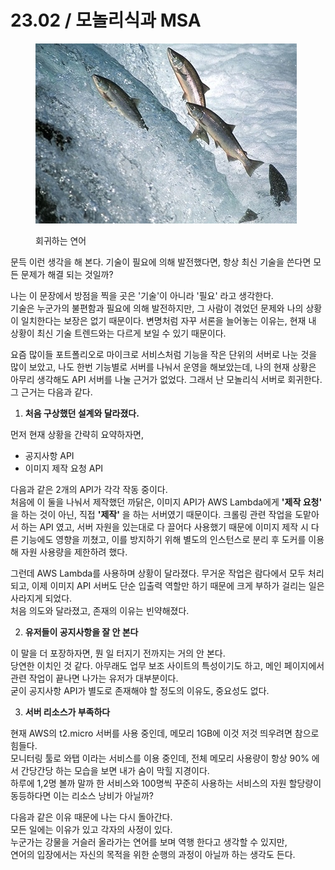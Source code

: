 # 23.02 / 모놀리식과 MSA

<figure><img src="../.gitbook/assets/image (1) (1) (2) (1) (1).png" alt=""><figcaption><p>회귀하는 연어</p></figcaption></figure>

&#x20;문득 이런 생각을 해 본다. 기술이 필요에 의해 발전했다면, 항상 최신 기술을 쓴다면 모든 문제가 해결 되는 것일까?

&#x20;나는 이 문장에서 방점을 찍을 곳은 '기술'이 아니라 '필요' 라고 생각한다.\
기술은 누군가의 불편함과 필요에 의해 발전하지만, 그 사람이 겪었던 문제와 나의 상황이 일치한다는 보장은 없기 때문이다. 변명처럼 자꾸 서론을 늘어놓는 이유는, 현재 내 상황이 최신 기술 트렌드와는 다르게 보일 수 있기 때문이다.&#x20;

&#x20;요즘 많이들 포트폴리오로 마이크로 서비스처럼 기능을 작은 단위의 서버로 나눈 것을 많이 보았고, 나도 한번 기능별로 서버를 나눠서 운영을 해보았는데, 나의 현재 상황은 아무리 생각해도 API 서버를 나눌 근거가 없었다. 그래서 난 모놀리식 서버로 회귀한다. 그 근거는 다음과 같다.

1. **처음 구상했던 설계와 달라졌다.**

먼저 현재 상황을 간략히 요약하자면,&#x20;

* 공지사항 API&#x20;
* 이미지 제작 요청 API

다음과 같은 2개의 API가 각각 작동 중이다.\
처음에 이 둘을 나눠서 제작했던 까닭은, 이미지 API가 AWS Lambda에게 **'제작 요청'** 을 하는 것이 아닌, 직접 **'제작'** 을 하는 서버였기 때문이다. 크롤링 관련 작업을 도맡아서 하는 API 였고, 서버 자원을 있는대로 다 끌어다 사용했기 때문에 이미지 제작 시 다른 기능에도 영향을 끼쳤고, 이를 방지하기 위해 별도의 인스턴스로 분리 후 도커를 이용해 자원 사용량을 제한하려 했다.

그런데 AWS Lambda를 사용하며 상황이 달라졌다. 무거운 작업은 람다에서 모두 처리되고, 이제 이미지 API 서버도 단순 입출력 역할만 하기 때문에 크게 부하가 걸리는 일은 사라지게 되었다.\
처음 의도와 달라졌고, 존재의 이유는 빈약해졌다.

2. **유저들이 공지사항을 잘 안 본다**

이 말을 더 포장하자면, 뭔 일 터지기 전까지는 거의 안 본다.\
당연한 이치인 것 같다. 아무래도 업무 보조 사이트의 특성이기도 하고, 메인 페이지에서 관련 작업이 끝나면 나가는 유저가 대부분이다. \
굳이 공지사항 API가 별도로 존재해야 할 정도의 이유도, 중요성도 없다.

3. **서버 리소스가 부족하다**

현재 AWS의 t2.micro 서버를 사용 중인데, 메모리 1GB에 이것 저것 띄우려면 참으로 힘들다.\
모니터링 툴로 와탭 이라는 서비스를 이용 중인데, 전체 메모리 사용량이 항상 90% 에서 간당간당 하는 모습을 보면 내가 숨이 막힐 지경이다.\
하루에 1,2명 볼까 말까 한 서비스와 100명씩 꾸준히 사용하는 서비스의 자원 할당량이 동등하다면 이는 리소스 낭비가 아닐까?

&#x20;다음과 같은 이유 때문에 나는 다시 돌아간다.\
모든 일에는 이유가 있고 각자의 사정이 있다. \
누군가는 강물을 거슬러 올라가는 연어를 보며 역행 한다고 생각할 수 있지만, \
연어의 입장에서는 자신의 목적을 위한 순행의 과정이 아닐까 하는 생각도 든다.
